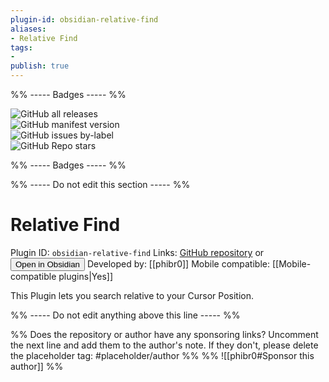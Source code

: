 ```yaml
---
plugin-id: obsidian-relative-find
aliases:
- Relative Find
tags: 
- 
publish: true
---
```


%% ----- Badges ----- %%

![GitHub all releases](https://img.shields.io/github/downloads/phibr0/obsidian-relative-find/total?color=573E7A&logo=github&style=for-the-badge)   
![GitHub manifest version](https://img.shields.io/github/manifest-json/v/phibr0/obsidian-relative-find?color=573E7A&logo=github&style=for-the-badge)   
![GitHub issues by-label](https://img.shields.io/github/issues/phibr0/obsidian-relative-find/help%20wanted?color=573E7A&logo=github&style=for-the-badge)   
![GitHub Repo stars](https://img.shields.io/github/stars/phibr0/obsidian-relative-find?color=573E7A&logo=github&style=for-the-badge)

%% ----- Badges ----- %%

%% ----- Do not edit this section ----- %%

# Relative Find

Plugin ID: `obsidian-relative-find`
Links: [GitHub repository](https://github.com/phibr0/obsidian-relative-find) or [<button id=HH>Open in Obsidian</button>](obsidian://goto-plugin?id=obsidian-relative-find)
Developed by: [[phibr0]]
Mobile compatible: [[Mobile-compatible plugins|Yes]]

This Plugin lets you search relative to your Cursor Position.

%% ----- Do not edit anything above this line ----- %% 

%% Does the repository or author have any sponsoring links? Uncomment the next line and add them to the author's note. If they don't, please delete the placeholder tag: #placeholder/author %%
%% ![[phibr0#Sponsor this author]] %%
